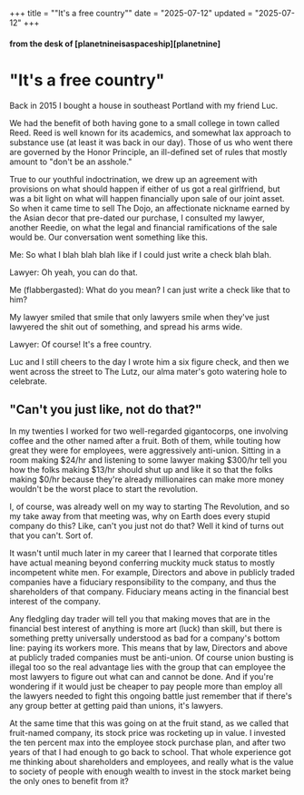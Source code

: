 +++
title = "\"It's a free country\""
date = "2025-07-12"
updated = "2025-07-12"
+++

#### from the desk of [planetnineisaspaceship][planetnine]

# "It's a free country"

Back in 2015 I bought a house in southeast Portland with my friend Luc. 

We had the benefit of both having gone to a small college in town called Reed.
Reed is well known for its academics, and somewhat lax approach to substance use (at least it was back in our day).
Those of us who went there are governed by the Honor Principle, an ill-defined set of rules that mostly amount to "don't be an asshole."

True to our youthful indoctrination, we drew up an agreement with provisions on what should happen if either of us got a real girlfriend, but was a bit light on what will happen financially upon sale of our joint asset. 
So when it came time to sell The Dojo, an affectionate nickname earned by the Asian decor that pre-dated our purchase, I consulted my lawyer, another Reedie, on what the legal and financial ramifications of the sale would be.
Our conversation went something like this.

Me: So what I blah blah blah like if I could just write a check blah blah.

Lawyer: Oh yeah, you can do that.

Me (flabbergasted): What do you mean? 
I can just write a check like that to him?

My lawyer smiled that smile that only lawyers smile when they've just lawyered the shit out of something, and spread his arms wide.

Lawyer: Of course! 
It's a free country.

Luc and I still cheers to the day I wrote him a six figure check, and then we went across the street to The Lutz, our alma mater's goto watering hole to celebrate.

## "Can't you just like, not do that?"

In my twenties I worked for two well-regarded gigantocorps, one involving coffee and the other named after a fruit.
Both of them, while touting how great they were for employees, were aggressively anti-union. 
Sitting in a room making $24/hr and listening to some lawyer making $300/hr tell you how the folks making $13/hr should shut up and like it so that the folks making $0/hr because they're already millionaires can make more money wouldn't be the worst place to start the revolution. 

I, of course, was already well on my way to starting The Revolution, and so my take away from that meeting was, why on Earth does every stupid company do this? 
Like, can't you just not do that?
Well it kind of turns out that you can't. 
Sort of.

It wasn't until much later in my career that I learned that corporate titles have actual meaning beyond conferring muckity muck status to mostly incompetent white men. 
For example, Directors and above in publicly traded companies have a fiduciary responsibility to the company, and thus the shareholders of that company. 
Fiduciary means acting in the financial best interest of the company.

Any fledgling day trader will tell you that making moves that are in the financial best interest of anything is more art (luck) than skill, but there is something pretty universally understood as bad for a company's bottom line: paying its workers more.
This means that by law, Directors and above at publicly traded companies must be anti-union.
Of course union busting is illegal too so the real advantage lies with the group that can employee the most lawyers to figure out what can and cannot be done.
And if you're wondering if it would just be cheaper to pay people more than employ all the lawyers needed to fight this ongoing battle just remember that if there's any group better at getting paid than unions, it's lawyers.

At the same time that this was going on at the fruit stand, as we called that fruit-named company, its stock price was rocketing up in value.
I invested the ten percent max into the employee stock purchase plan, and after two years of that I had enough to go back to school.
That whole experience got me thinking about shareholders and employees, and really what is the value to society of people with enough wealth to invest in the stock market being the only ones to benefit from it? 
